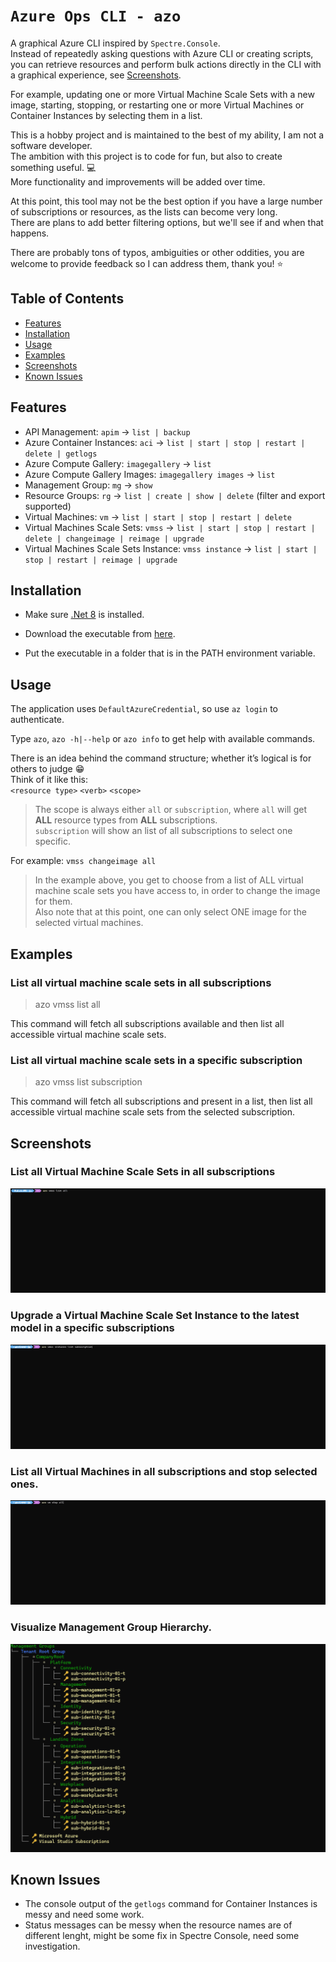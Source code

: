 # `Azure Ops CLI - azo`

A graphical Azure CLI inspired by `Spectre.Console`.  
Instead of repeatedly asking questions with Azure CLI or creating scripts, you can retrieve resources and perform bulk actions directly in the CLI with a graphical experience, see [Screenshots](#screenshots).  

For example, updating one or more Virtual Machine Scale Sets with a new image, starting, stopping, or restarting one or more Virtual Machines or Container Instances by selecting them in a list.  

This is a hobby project and is maintained to the best of my ability, I am not a software developer.  
The ambition with this project is to code for fun, but also to create something useful. :computer:  
More functionality and improvements will be added over time.  

At this point, this tool may not be the best option if you have a large number of subscriptions or resources, as the lists can become very long.  
There are plans to add better filtering options, but we'll see if and when that happens.

There are probably tons of typos, ambiguities or other oddities, you are welcome to provide feedback so I can address them, thank you! :star:

## Table of Contents

- [Features](#features)
- [Installation](#installation)
- [Usage](#usage)
- [Examples](#examples)
- [Screenshots](#screenshots)
- [Known Issues](#known-issues)

## Features

- API Management:  `apim` -> `list | backup`
- Azure Container Instances: `aci` ->  `list | start | stop | restart | delete | getlogs`
- Azure Compute Gallery: `imagegallery` -> `list `
- Azure Compute Gallery Images: `imagegallery images` -> `list`
- Management Group:  `mg` -> `show`
- Resource Groups: `rg` -> `list | create | show | delete` (filter and export supported)
- Virtual Machines:  `vm` -> `list | start | stop | restart | delete`
- Virtual Machines Scale Sets: `vmss` -> `list | start | stop | restart | delete | changeimage | reimage | upgrade`
- Virtual Machines Scale Sets Instance:  `vmss instance` -> `list | start | stop | restart | reimage | upgrade`

## Installation

- Make sure [.Net 8](https://dotnet.microsoft.com/en-us/download/dotnet/8.0) is installed.

- Download the executable from [here](https://github.com/patkje75/AzureOpsCLI/releases/latest).
- Put the executable in a folder that is in the PATH environment variable.


## Usage
The application uses `DefaultAzureCredential`, so use `az login` to authenticate.

Type `azo`, `azo -h|--help` or `azo info` to get help with available commands.

There is an idea behind the command structure; whether it’s logical is for others to judge :grin:  
Think of it like this:  
`<resource type>` `<verb>` `<scope>`

>The scope is always either `all` or `subscription`, where `all` will get **ALL** resource types from **ALL** subscriptions.  
`subscription` will show an list of all subscriptions to select one specific.  

For example: `vmss changeimage all`
>In the example above, you get to choose from a list of ALL virtual machine scale sets you have access to, in order to change the image for them.  
Also note that at this point, one can only select ONE image for the selected virtual machines.

## Examples

### List all virtual machine scale sets in all subscriptions
>azo vmss list all

This command will fetch all subscriptions available and then list all accessible virtual machine scale sets.

### List all virtual machine scale sets in a specific subscription
>azo vmss list subscription

This command will fetch all subscriptions and present in a list, then list all accessible virtual machine scale sets from the selected subscription.

## Screenshots

### List all Virtual Machine Scale Sets in all subscriptions
![vmss list screenshot](./resources/gfx/vmss_list_all.gif)

### Upgrade a Virtual Machine Scale Set Instance to the latest model in a specific subscriptions
![vmss upgrade screenshot](./resources/gfx/vmss_instances_upgrade_subscription.gif)

### List all Virtual Machines in all subscriptions and stop selected ones.
![vm stop all screenshot](./resources/gfx/vm_stop_all.gif)

### Visualize Management Group Hierarchy.
![mg show](./resources/gfx/mg_show.gif)

## Known Issues 
- The console output of the `getlogs` command for Container Instances is messy and need some work.
- Status messages can be messy when the resource names are of different lenght, might be some fix in Spectre Console, need some investigation.